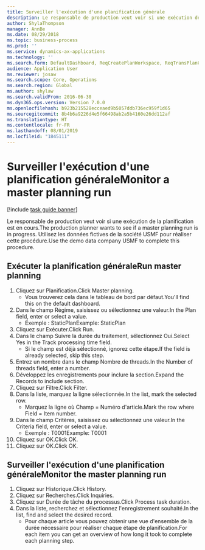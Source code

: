 ```yaml
---
title: Surveiller l'exécution d'une planification générale
description: Le responsable de production veut voir si une exécution de la planification est en cours.
author: ShylaThompson
manager: AnnBe
ms.date: 08/29/2018
ms.topic: business-process
ms.prod: ''
ms.service: dynamics-ax-applications
ms.technology: ''
ms.search.form: DefaultDashboard, ReqCreatePlanWorkspace, ReqTransPlanCard, SysQueryForm, InventItemIdLookupSimple, ReqLog, ReqProcessTaskTrace
audience: Application User
ms.reviewer: josaw
ms.search.scope: Core, Operations
ms.search.region: Global
ms.author: shylaw
ms.search.validFrom: 2016-06-30
ms.dyn365.ops.version: Version 7.0.0
ms.openlocfilehash: b923b215528ecceaed9b5057ddb736ec959f1d65
ms.sourcegitcommit: 8b4b6a9226d4e5f66498ab2a5b4160e26dd112af
ms.translationtype: HT
ms.contentlocale: fr-FR
ms.lasthandoff: 08/01/2019
ms.locfileid: "1845111"
---
```

# <a name="monitor-a-master-planning-run"></a><span data-ttu-id="c3ff6-103">Surveiller l'exécution d'une planification générale</span><span class="sxs-lookup"><span data-stu-id="c3ff6-103">Monitor a master planning run</span></span>

[!include [task guide banner](../../includes/task-guide-banner.md)]

<span data-ttu-id="c3ff6-104">Le responsable de production veut voir si une exécution de la planification est en cours.</span><span class="sxs-lookup"><span data-stu-id="c3ff6-104">The production planner wants to see if a master planning run is in progress.</span></span> <span data-ttu-id="c3ff6-105">Utilisez les données fictives de la société USMF pour réaliser cette procédure.</span><span class="sxs-lookup"><span data-stu-id="c3ff6-105">Use the demo data company USMF to complete this procedure.</span></span>


## <a name="run-master-planning"></a><span data-ttu-id="c3ff6-106">Exécuter la planification générale</span><span class="sxs-lookup"><span data-stu-id="c3ff6-106">Run master planning</span></span>
1. <span data-ttu-id="c3ff6-107">Cliquez sur Planification.</span><span class="sxs-lookup"><span data-stu-id="c3ff6-107">Click Master planning.</span></span>
    * <span data-ttu-id="c3ff6-108">Vous trouverez cela dans le tableau de bord par défaut.</span><span class="sxs-lookup"><span data-stu-id="c3ff6-108">You'll find this on the default dashboard.</span></span>  
2. <span data-ttu-id="c3ff6-109">Dans le champ Régime, saisissez ou sélectionnez une valeur.</span><span class="sxs-lookup"><span data-stu-id="c3ff6-109">In the Plan field, enter or select a value.</span></span>
    * <span data-ttu-id="c3ff6-110">Exemple : StaticPlan</span><span class="sxs-lookup"><span data-stu-id="c3ff6-110">Example: StaticPlan</span></span>  
3. <span data-ttu-id="c3ff6-111">Cliquez sur Exécuter.</span><span class="sxs-lookup"><span data-stu-id="c3ff6-111">Click Run.</span></span>
4. <span data-ttu-id="c3ff6-112">Dans le champ Suivre la durée du traitement, sélectionnez Oui.</span><span class="sxs-lookup"><span data-stu-id="c3ff6-112">Select Yes in the Track processing time field.</span></span>
    * <span data-ttu-id="c3ff6-113">Si le champ est déjà sélectionné, ignorez cette étape.</span><span class="sxs-lookup"><span data-stu-id="c3ff6-113">If the field is already selected, skip this step.</span></span>  
5. <span data-ttu-id="c3ff6-114">Entrez un nombre dans le champ Nombre de threads.</span><span class="sxs-lookup"><span data-stu-id="c3ff6-114">In the Number of threads field, enter a number.</span></span>
6. <span data-ttu-id="c3ff6-115">Développez les enregistrements pour inclure la section.</span><span class="sxs-lookup"><span data-stu-id="c3ff6-115">Expand the Records to include section.</span></span>
7. <span data-ttu-id="c3ff6-116">Cliquez sur Filtre.</span><span class="sxs-lookup"><span data-stu-id="c3ff6-116">Click Filter.</span></span>
8. <span data-ttu-id="c3ff6-117">Dans la liste, marquez la ligne sélectionnée.</span><span class="sxs-lookup"><span data-stu-id="c3ff6-117">In the list, mark the selected row.</span></span>
    * <span data-ttu-id="c3ff6-118">Marquez la ligne où Champ = Numéro d'article.</span><span class="sxs-lookup"><span data-stu-id="c3ff6-118">Mark the row where Field = Item number.</span></span>  
9. <span data-ttu-id="c3ff6-119">Dans le champ Critères, saisissez ou sélectionnez une valeur.</span><span class="sxs-lookup"><span data-stu-id="c3ff6-119">In the Criteria field, enter or select a value.</span></span>
    * <span data-ttu-id="c3ff6-120">Exemple : T0001</span><span class="sxs-lookup"><span data-stu-id="c3ff6-120">Example: T0001</span></span>  
10. <span data-ttu-id="c3ff6-121">Cliquez sur OK.</span><span class="sxs-lookup"><span data-stu-id="c3ff6-121">Click OK.</span></span>
11. <span data-ttu-id="c3ff6-122">Cliquez sur OK.</span><span class="sxs-lookup"><span data-stu-id="c3ff6-122">Click OK.</span></span>

## <a name="monitor-the-master-planning-run"></a><span data-ttu-id="c3ff6-123">Surveiller l'exécution d'une planification générale</span><span class="sxs-lookup"><span data-stu-id="c3ff6-123">Monitor the master planning run</span></span>
1. <span data-ttu-id="c3ff6-124">Cliquez sur Historique.</span><span class="sxs-lookup"><span data-stu-id="c3ff6-124">Click History.</span></span>
2. <span data-ttu-id="c3ff6-125">Cliquez sur Recherches.</span><span class="sxs-lookup"><span data-stu-id="c3ff6-125">Click Inquiries.</span></span>
3. <span data-ttu-id="c3ff6-126">Cliquez sur Durée de tâche du processus.</span><span class="sxs-lookup"><span data-stu-id="c3ff6-126">Click Process task duration.</span></span>
4. <span data-ttu-id="c3ff6-127">Dans la liste, recherchez et sélectionnez l'enregistrement souhaité.</span><span class="sxs-lookup"><span data-stu-id="c3ff6-127">In the list, find and select the desired record.</span></span>
    * <span data-ttu-id="c3ff6-128">Pour chaque article vous pouvez obtenir une vue d'ensemble de la durée nécessaire pour réaliser chaque étape de planification.</span><span class="sxs-lookup"><span data-stu-id="c3ff6-128">For each item you can get an overview of how long it took to complete each planning step.</span></span>  

